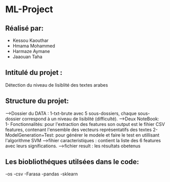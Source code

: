 # ML-Project
## Réalisé par:
- Kessou Kaouthar
- Hmama Mohammed
- Harmaze Aymane
- Jaaouan Taha

## Intitulé du projet :
Détection du niveau de lisiblité des textes arabes

## Structure du projet: 
-->Dossier du DATA :  1-txt-brute avec 5 sous-dossiers, chaque sous-dossier correspond à un niveau de lisiblité (difficulté).
-->Deux NoteBook:  
1- Fonctionnalités: pour l'extraction des features son output est le fihier CSV features, contenant l'ensemble des vecteurs représentatifs des textes
2- ModelGeneration+Test: pour générer le modele et faire le test en utillisant l'algorithme SVM
-->fihier caracteristiques : contient la liste des 6 features avec leurs significations.
-->fichier result : les résultats obetenus

## Les biobliothéques utilsées dans le code:
-os
-csv
-Farasa
-pandas
-sklearn
